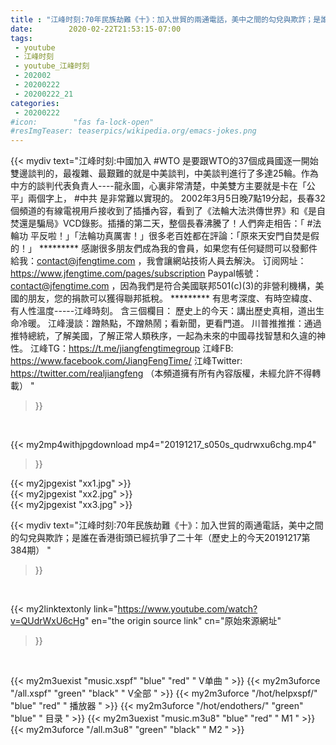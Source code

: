 ```yaml
---
title : "江峰时刻:70年民族劫難《十》：加入世貿的兩通電話，美中之間的勾兌與欺詐；是誰在香港街頭已經抗爭了二十年（歷史上的今天20191217第384期） "
date:        2020-02-22T21:53:15-07:00
tags:
 - youtube
 - 江峰时刻
 - youtube_江峰时刻
 - 202002
 - 20200222
 - 20200222_21
categories:
 - 20200222
#icon:        "fas fa-lock-open"
#resImgTeaser: teaserpics/wikipedia.org/emacs-jokes.png
---
```


{{< mydiv text="江峰时刻:中國加入 #WTO 是要跟WTO的37個成員國逐一開始雙邊談判的，最複雜、最艱難的就是中美談判，中美談判進行了多達25輪。作為中方的談判代表負責人----龍永圖，心裏非常清楚，中美雙方主要就是卡在「公平」兩個字上， #中共 是非常難以實現的。 2002年3月5日晚7點19分起，長春32個頻道的有線電視用戶接收到了插播內容，看到了《法輪大法洪傳世界》和《是自焚還是騙局》VCD錄影。插播的第二天，整個長春沸騰了！人們奔走相告：「 #法輪功 平反啦！」「法輪功真厲害！」很多老百姓都在評論：「原來天安門自焚是假的！」     ********* 感謝很多朋友們成為我的會員，如果您有任何疑問可以發郵件給我：contact@jfengtime.com ，我會讓網站技術人員去解決。 订阅网址：https://www.jfengtime.com/pages/subscription Paypal帳號：contact@jfengtime.com ，因為我們是符合美國联邦501(c)(3)的非營利機構，美國的朋友，您的捐款可以獲得聯邦抵稅。     ********* 有思考深度、有時空緯度、有人性溫度-----江峰時刻。 含三個欄目： 歷史上的今天：講出歷史真相，道出生命冷暖。 江峰漫談：蹭熱點，不蹭熱鬧；看新聞，更看門道。 川普推推推：通過推特總統，了解美國，了解正常人類秩序，一起為未來的中國尋找智慧和久違的神性。  江峰TG：https://t.me/jiangfengtimegroup 江峰FB: https://www.facebook.com/JiangFengTime/ 江峰Twitter: https://twitter.com/realjiangfeng （本頻道擁有所有內容版權，未經允許不得轉載） "
>}}
<br>


{{< my2mp4withjpgdownload mp4="20191217_s050s_qudrwxu6chg.mp4"
>}}

{{< my2jpgexist "xx1.jpg" >}}<br>
{{< my2jpgexist "xx2.jpg" >}}<br>
{{< my2jpgexist "xx3.jpg" >}}<br>



{{< mydiv text="江峰时刻:70年民族劫難《十》：加入世貿的兩通電話，美中之間的勾兌與欺詐；是誰在香港街頭已經抗爭了二十年（歷史上的今天20191217第384期） "
>}}
<br>

{{< my2linktextonly link="https://www.youtube.com/watch?v=QUdrWxU6cHg"
en="the origin source link" cn="原始來源網址"
>}}


<br>

{{< my2m3uexist "music.xspf"        "blue"   "red"    " V单曲 " >}} {{< my2m3uforce "/all.xspf"         "green"  "black"  " V全部 " >}} {{< my2m3uforce "/hot/helpxspf/"    "blue"   "red"    " 播放器 " >}} {{< my2m3uforce "/hot/endothers/"   "green"  "blue"   " 目录 " >}} {{< my2m3uexist "music.m3u8"        "blue"   "red"    " M1 " >}} {{< my2m3uforce "/all.m3u8"         "green"  "black"  " M2 " >}} 
